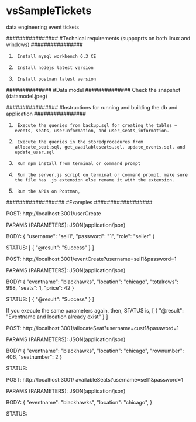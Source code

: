 # vsSampleTickets
data engineering event tickets

################
#Technical requirements (suppoprts on both linux and windows)
################
1.      Install mysql workbench 6.3 CE
2.      Install nodejs latest version
3.      Install postman latest version

##############
#Data model
##############
Check the snapshot (datamodel.jpeg)


################
#Instructions for running and building the db and application
################
1.      Execute the queries from backup.sql for creating the tables – events, seats, userInformation, and user_seats_information.
2.      Execute the queries in the storedprocedures from allocate_seat.sql, get_availableseats.sql, update_events.sql, and update_user.sql
3.      Run npm install from terminal or command prompt
4.      Run the server.js script on terminal or command prompt, make sure the file has .js extension else rename it with the extension.
5.      Run the APIs on Postman,

##################
#Examples
##################

POST:
http://localhost:3001/userCreate

PARAMS (PARAMETERS):
JSON(application/json)

BODY:
{
"username": "sell1",
"password": "1",
"role": "seller"
}

STATUS:
[
    {
        "@result": "Success"
    }
]

POST:
http://localhost:3001/eventCreate?username=sell1&password=1

PARAMS (PARAMETERS):
JSON(application/json)

BODY:
{
"eventname": "blackhawks",
"location": "chicago",
"totalrows": 998,
"seats": 1,
"price": 42
}

STATUS:
[
    {
        "@result": "Success"
    }
]

If you execute the same parameters again, then, STATUS is,
[
    {
        "@result": "Eventname and location already exist"
    }
]

POST:
http://localhost:3001/allocateSeat?username=cust1&password=1

PARAMS (PARAMETERS):
JSON(application/json)

BODY:
{
"eventname": "blackhawks",
"location": "chicago",
"rownumber": 406,
"seatnumber": 2
}

STATUS:


POST:
http://localhost:3001/ availableSeats?username=sell1&password=1

PARAMS (PARAMETERS):
JSON(application/json)

BODY:
{
"eventname": "blackhawks",
"location": "chicago",
}

STATUS:
